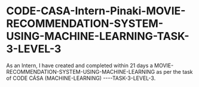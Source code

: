 # CODE-CASA-Intern-Pinaki-MOVIE-RECOMMENDATION-SYSTEM-USING-MACHINE-LEARNING-TASK-3-LEVEL-3
As an Intern, I have created and completed within 21 days a MOVIE-RECOMMENDATION-SYSTEM-USING-MACHINE-LEARNING as per the task of CODE CÁSA (MACHINE-LEARNING) ----TASK-3-LEVEL-3.
